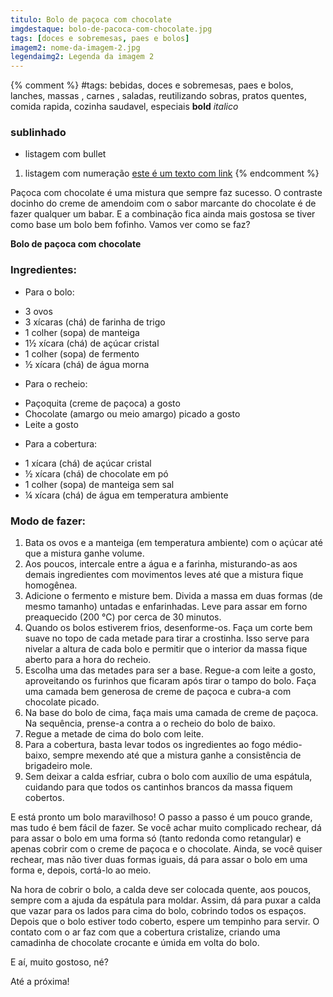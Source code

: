 ```yaml
---
titulo: Bolo de paçoca com chocolate
imgdestaque: bolo-de-pacoca-com-chocolate.jpg
tags: [doces e sobremesas, paes e bolos]
imagem2: nome-da-imagem-2.jpg
legendaimg2: Legenda da imagem 2
---
```

{% comment %}
#tags: bebidas, doces e sobremesas, paes e bolos, lanches, massas , carnes , saladas, reutilizando sobras, pratos quentes, comida rapida, cozinha saudavel, especiais
**bold**
*italico*
### sublinhado
* listagem com bullet
1. listagem com numeração
[este é um texto com link](https://www.enderecodolink.com)
{% endcomment %}

Paçoca com chocolate é uma mistura que sempre faz sucesso. O contraste docinho do creme de amendoim com o sabor marcante do chocolate é de fazer qualquer um babar. E a combinação fica ainda mais gostosa se tiver como base um bolo bem fofinho. Vamos ver como se faz?

**Bolo de paçoca com chocolate**

### Ingredientes:

- Para o bolo:

* 3 ovos
* 3 xícaras (chá) de farinha de trigo
* 1 colher (sopa) de manteiga
* 1½ xícara (chá) de açúcar cristal
* 1 colher (sopa) de fermento
* ½ xícara (chá) de água morna

- Para o recheio:

* Paçoquita (creme de paçoca) a gosto
* Chocolate (amargo ou meio amargo) picado a gosto
* Leite a gosto

- Para a cobertura:

* 1 xícara (chá) de açúcar cristal 
* ½ xícara (chá) de chocolate em pó
* 1 colher (sopa) de manteiga sem sal
* ¼ xícara (chá) de água em temperatura ambiente

### Modo de fazer:

1. Bata os ovos e a manteiga (em temperatura ambiente) com o açúcar até que a mistura ganhe volume.
2. Aos poucos, intercale entre a água e a farinha, misturando-as aos demais ingredientes com movimentos leves até que a mistura fique homogênea.
3. Adicione o fermento e misture bem. Divida a massa em duas formas (de mesmo tamanho) untadas e enfarinhadas. Leve para assar em forno preaquecido (200 °C) por cerca de 30 minutos.
4. Quando os bolos estiverem frios, desenforme-os. Faça um corte bem suave no topo de cada metade para tirar a crostinha. Isso serve para nivelar a altura de cada bolo e permitir que o interior da massa fique aberto para a hora do recheio. 
5. Escolha uma das metades para ser a base. Regue-a com leite a gosto, aproveitando os furinhos que ficaram após tirar o tampo do bolo. Faça uma camada bem generosa de creme de paçoca e cubra-a com chocolate picado.
6. Na base do bolo de cima, faça mais uma camada de creme de paçoca. Na sequência, prense-a contra a o recheio do bolo de baixo.
7. Regue a metade de cima do bolo com leite.
8. Para a cobertura, basta levar todos os ingredientes ao fogo médio-baixo, sempre mexendo até que a mistura ganhe a consistência de brigadeiro mole.
9. Sem deixar a calda esfriar, cubra o bolo com auxílio de uma espátula, cuidando para que todos os cantinhos brancos da massa fiquem cobertos.

E está pronto um bolo maravilhoso! O passo a passo é um pouco grande, mas tudo é bem fácil de fazer. Se você achar muito complicado rechear, dá para assar o bolo em uma forma só (tanto redonda como retangular) e apenas cobrir com o creme de paçoca e o chocolate. Ainda, se você quiser rechear, mas não tiver duas formas iguais, dá para assar o bolo em uma forma e, depois, cortá-lo ao meio. 

Na hora de cobrir o bolo, a calda deve ser colocada quente, aos poucos, sempre com a ajuda da espátula para moldar. Assim, dá para puxar a calda que vazar para os lados para cima do bolo, cobrindo todos os espaços. Depois que o bolo estiver todo coberto, espere um tempinho para servir. O contato com o ar faz com que a cobertura cristalize, criando uma camadinha de chocolate crocante e úmida em volta do bolo.

E aí, muito gostoso, né?

Até a próxima! 
